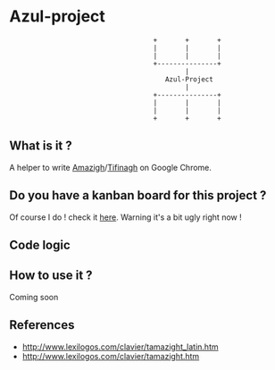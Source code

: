# Azul-project
                                        +       +       +
                                        |       |       |
                                        |       |       |
                                        +---------------+
                                                |
                                           Azul-Project
                                                |
                                        +---------------+
                                        |       |       |
                                        |       |       |
                                        +       +       +

## What is it ? 
A helper to write [Amazigh](https://en.wikipedia.org/wiki/Berbers)/[Tifinagh](https://fr.wikipedia.org/wiki/Tifinagh) on Google Chrome.

## Do you have a kanban board for this project ?
Of course I do ! check it [here](https://trello.com/b/qPCjmttu/azul-project). Warning it's a bit ugly right now !

## Code logic 


## How to use it ? 
Coming soon

## References
 - http://www.lexilogos.com/clavier/tamazight_latin.htm
 - http://www.lexilogos.com/clavier/tamazight.htm
